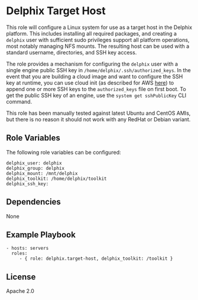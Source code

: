Delphix Target Host
===================

This role will configure a Linux system for use as a target host in the Delphix
platform. This includes installing all required packages, and creating a
`delphix` user with sufficient sudo privileges support all platform operations,
most notably managing NFS mounts.  The resulting host can be used with a
standard username, directories, and SSH key access.

The role provides a mechanism for configuring the `delphix` user with a single
engine public SSH key in `/home/delphix/.ssh/authorized_keys`. In the event
that you are building a cloud image and want to configure the SSH key at
runtime, you can use cloud init (as described for AWS
[here](https://docs.aws.amazon.com/AWSEC2/latest/UserGuide/user-data.html)) to
append one or more SSH keys to the `authorized_keys` file on first boot. To get
the public SSH key of an engine, use the `system get sshPublicKey` CLI command.

This role has been manually tested against latest Ubuntu and CentOS AMIs, but
there is no reason it should not work with any RedHat or Debian variant.

Role Variables
--------------

The following role variables can be configured:

    delphix_user: delphix
    delphix_group: delphix
    delphix_mount: /mnt/delphix
    delphix_toolkit: /home/delphix/toolkit
    delphix_ssh_key:

Dependencies
------------

None

Example Playbook
----------------

    - hosts: servers
      roles:
         - { role: delphix.target-host, delphix_toolkit: /toolkit }

License
-------

Apache 2.0

